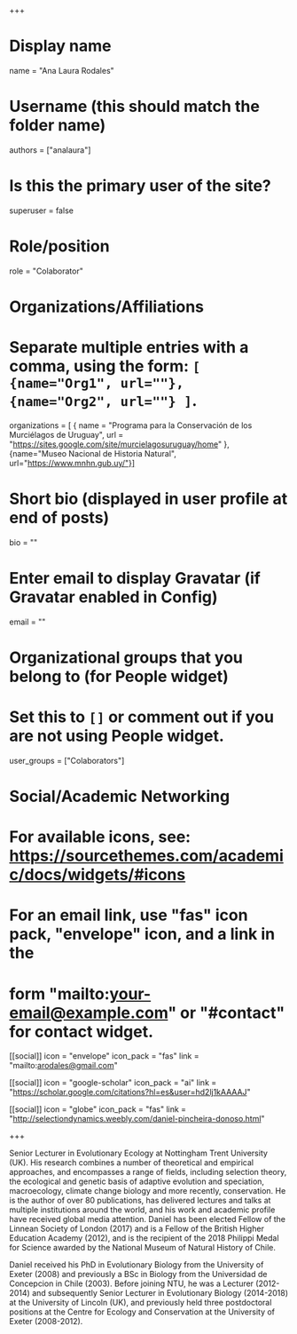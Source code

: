 +++
# Display name
name = "Ana Laura Rodales"

# Username (this should match the folder name)
authors = ["analaura"]

# Is this the primary user of the site?
superuser = false

# Role/position
role = "Colaborator"

# Organizations/Affiliations
#   Separate multiple entries with a comma, using the form: `[ {name="Org1", url=""}, {name="Org2", url=""} ]`.
organizations = [ { name = "Programa para la Conservación de los Murciélagos de Uruguay", url = "https://sites.google.com/site/murcielagosuruguay/home" }, {name="Museo Nacional de Historia Natural", url="https://www.mnhn.gub.uy/"}]

# Short bio (displayed in user profile at end of posts)
bio = ""

# Enter email to display Gravatar (if Gravatar enabled in Config)
email = ""


# Organizational groups that you belong to (for People widget)
#   Set this to `[]` or comment out if you are not using People widget.
user_groups = ["Colaborators"]

# Social/Academic Networking
# For available icons, see: https://sourcethemes.com/academic/docs/widgets/#icons
#   For an email link, use "fas" icon pack, "envelope" icon, and a link in the
#   form "mailto:your-email@example.com" or "#contact" for contact widget.

[[social]]
  icon = "envelope"
  icon_pack = "fas"
  link = "mailto:arodales@gmail.com"

[[social]]
  icon = "google-scholar"
  icon_pack = "ai"
  link = "https://scholar.google.com/citations?hl=es&user=hd2lj1kAAAAJ"
  
[[social]]
  icon = "globe"
  icon_pack = "fas"
  link = "http://selectiondynamics.weebly.com/daniel-pincheira-donoso.html"


+++


Senior Lecturer in Evolutionary Ecology at Nottingham Trent University (UK). His research combines a number of theoretical and empirical approaches, and encompasses a range of fields, including selection theory, the ecological and genetic basis of adaptive evolution and speciation, macroecology, climate change biology and more recently, conservation. He is the author of over 80 publications, has delivered lectures and talks at multiple institutions around the world, and his work and academic profile have received global media attention. Daniel has been elected Fellow of the Linnean Society of London (2017) and is a Fellow of the British Higher Education Academy (2012), and is the recipient of the 2018 Philippi Medal for Science awarded by the National Museum of Natural History of Chile.

Daniel received his PhD in Evolutionary Biology from the University of Exeter (2008) and previously a BSc in Biology from the Universidad de Concepcion in Chile (2003). Before joining NTU, he was a Lecturer (2012-2014) and subsequently Senior Lecturer in Evolutionary Biology (2014-2018) at the University of Lincoln (UK), and previously held three postdoctoral positions at the Centre for Ecology and Conservation at the University of Exeter (2008-2012).

